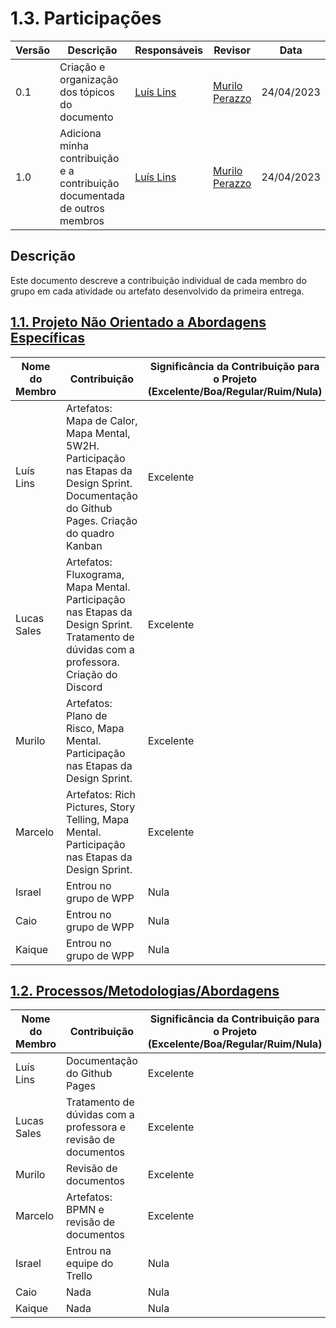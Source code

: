 # 1.3. Participações

| Versão | Descrição                                                                  | Responsáveis                                 | Revisor | Data       |
| ------ | -------------------------------------------------------------------------- | -------------------------------------------- | ------- | ---------- |
| 0.1    | Criação e organização dos tópicos do documento                             | [Luís Lins](https://github.com/luisgaboardi) | [Murilo Perazzo](https://github.com/murilopbs)      | 24/04/2023 |
| 1.0    | Adiciona minha contribuição e a contribuição documentada de outros membros | [Luís Lins](https://github.com/luisgaboardi) | [Murilo Perazzo](https://github.com/murilopbs)       | 24/04/2023 |

## Descrição

Este documento descreve a contribuição individual de cada membro do grupo em cada atividade ou artefato desenvolvido da primeira entrega.

## [1.1. Projeto Não Orientado a Abordagens Específicas](Base/1.1.AbordagemNaoEspecifica.md)

| Nome do Membro | Contribuição                                                                                                                                  | Significância da Contribuição para o Projeto (Excelente/Boa/Regular/Ruim/Nula) |
| -------------- | --------------------------------------------------------------------------------------------------------------------------------------------- | ------------------------------------------------------------------------------ |
| Luís Lins      | Artefatos: Mapa de Calor, Mapa Mental, 5W2H. Participação nas Etapas da Design Sprint. Documentação do Github Pages. Criação do quadro Kanban | Excelente                                                                      |
| Lucas Sales    | Artefatos: Fluxograma, Mapa Mental. Participação nas Etapas da Design Sprint. Tratamento de dúvidas com a professora. Criação do Discord      | Excelente                                                                      |
| Murilo         | Artefatos: Plano de Risco, Mapa Mental. Participação nas Etapas da Design Sprint.                                                             | Excelente                                                                      |
| Marcelo        | Artefatos: Rich Pictures, Story Telling, Mapa Mental. Participação nas Etapas da Design Sprint.                                               | Excelente                                                                      |
| Israel         | Entrou no grupo de WPP                                                                                                                        | Nula                                                                           |
| Caio           | Entrou no grupo de WPP                                                                                                                        | Nula                                                                           |
| Kaique         | Entrou no grupo de WPP                                                                                                                        | Nula                                                                           |

## [1.2. Processos/Metodologias/Abordagens](Base/1.2.ProcessosMetodologiasAbordagens.md)

| Nome do Membro | Contribuição                                                   | Significância da Contribuição para o Projeto (Excelente/Boa/Regular/Ruim/Nula) |
| -------------- | -------------------------------------------------------------- | ------------------------------------------------------------------------------ |
| Luís Lins      | Documentação do Github Pages                                   | Excelente                                                                      |
| Lucas Sales    | Tratamento de dúvidas com a professora e revisão de documentos | Excelente                                                                      |
| Murilo         | Revisão de documentos                                          | Excelente                                                                      |
| Marcelo        | Artefatos: BPMN e revisão de documentos                        | Excelente                                                                      |
| Israel         | Entrou na equipe do Trello                                     | Nula                                                                           |
| Caio           | Nada                                                           | Nula                                                                           |
| Kaique         | Nada                                                           | Nula                                                                           |
